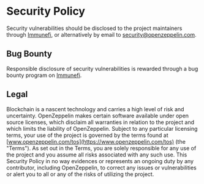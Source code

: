 # Security Policy

Security vulnerabilities should be disclosed to the project maintainers through [Immunefi], or alternatively by email to security@openzeppelin.com.

[Immunefi]: https://immunefi.com/bug-bounty/openzeppelin-stellar

## Bug Bounty

Responsible disclosure of security vulnerabilities is rewarded through a bug bounty program on [Immunefi].

## Legal

Blockchain is a nascent technology and carries a high level of risk and uncertainty. OpenZeppelin makes certain software available under open source licenses, which disclaim all warranties in relation to the project and which limits the liability of OpenZeppelin. Subject to any particular licensing terms, your use of the project is governed by the terms found at [www.openzeppelin.com/tos](https://www.openzeppelin.com/tos) (the "Terms"). As set out in the Terms, you are solely responsible for any use of the project and you assume all risks associated with any such use. This Security Policy in no way evidences or represents an ongoing duty by any contributor, including OpenZeppelin, to correct any issues or vulnerabilities or alert you to all or any of the risks of utilizing the project.
